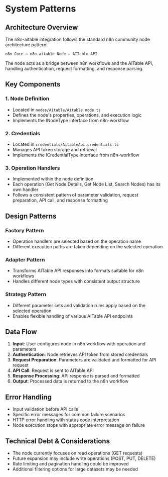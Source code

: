 # System Patterns

## Architecture Overview
The n8n-aitable integration follows the standard n8n community node architecture pattern:

```
n8n Core ↔ n8n-aitable Node ↔ AITable API
```

The node acts as a bridge between n8n workflows and the AITable API, handling authentication, request formatting, and response parsing.

## Key Components

### 1. Node Definition
- Located in `nodes/Aitable/Aitable.node.ts`
- Defines the node's properties, operations, and execution logic
- Implements the INodeType interface from n8n-workflow

### 2. Credentials
- Located in `credentials/AitableApi.credentials.ts`
- Manages API token storage and retrieval
- Implements the ICredentialType interface from n8n-workflow

### 3. Operation Handlers
- Implemented within the node definition
- Each operation (Get Node Details, Get Node List, Search Nodes) has its own handler
- Follows a consistent pattern of parameter validation, request preparation, API call, and response formatting

## Design Patterns

### Factory Pattern
- Operation handlers are selected based on the operation name
- Different execution paths are taken depending on the selected operation

### Adapter Pattern
- Transforms AITable API responses into formats suitable for n8n workflows
- Handles different node types with consistent output structure

### Strategy Pattern
- Different parameter sets and validation rules apply based on the selected operation
- Enables flexible handling of various AITable API endpoints

## Data Flow

1. **Input**: User configures node in n8n workflow with operation and parameters
2. **Authentication**: Node retrieves API token from stored credentials
3. **Request Preparation**: Parameters are validated and formatted for API request
4. **API Call**: Request is sent to AITable API
5. **Response Processing**: API response is parsed and formatted
6. **Output**: Processed data is returned to the n8n workflow

## Error Handling
- Input validation before API calls
- Specific error messages for common failure scenarios
- HTTP error handling with status code interpretation
- Node execution stops with appropriate error message on failure

## Technical Debt & Considerations
- The node currently focuses on read operations (GET requests)
- Future expansion may include write operations (POST, PUT, DELETE)
- Rate limiting and pagination handling could be improved
- Additional filtering options for large datasets may be needed 